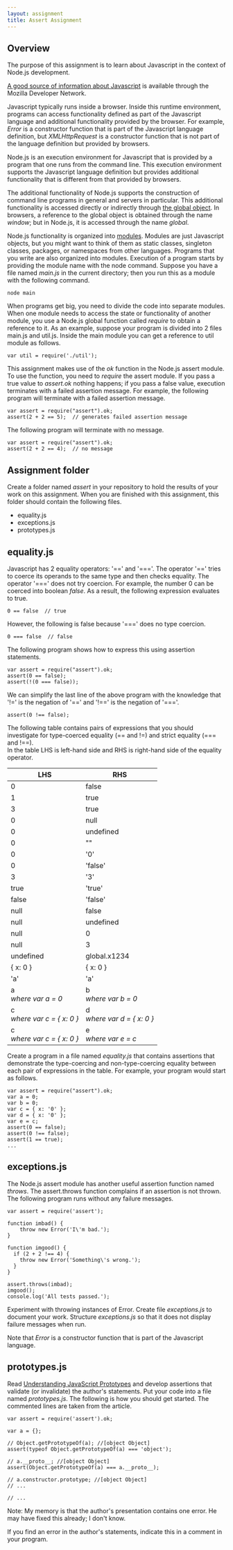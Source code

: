 ```yaml
---
layout: assignment
title: Assert Assignment
---
```


## Overview

The purpose of this assignment is to learn about Javascript in the context of Node.js development.

[A good source of information about Javascript](https://developer.mozilla.org/en-US/docs/Web/JavaScript) is available through the Mozilla Developer Network.

Javascript typically runs inside a browser.
Inside this runtime environment, programs can access functionality
defined as part of the Javascript language and additional functionality provided by the browser.
For example, _Error_ is a constructor function that is part of the Javascript language definition,
but _XMLHttpRequest_ is a constructor function that is not part of the language definition but provided by browsers.

Node.js is an execution environment for Javascript that is provided by a program
that one runs from the command line.
This execution environment supports the Javascript language definition but
provides additional functionality that is different from that provided by browsers.

The additional functionality of Node.js supports the construction of command line
programs in general and servers in particular.
This additional functionality is accessed directly or indirectly through [the global object](http://nodejs.org/api/globals.html).
In browsers, a reference to the global object is obtained through the name _window_;
but in Node.js, it is accessed through the name _global_.

Node.js functionality is organized into [modules](http://nodejs.org/api/modules.html).
Modules are just Javascript objects,
but you might want to think of them as static classes, singleton classes,
packages, or namespaces from other languages.
Programs that you write are also organized into modules.
Execution of a program starts by providing the module name with the node command.
Suppose you have a file named _main.js_ in the current directory;
then you run this as a module with the following command.

    node main

When programs get big, you need to divide the code into separate modules.
When one module needs to access the state or functionality of another module,
you use a Node.js global function called _require_ to obtain a reference to it.
As an example, suppose your program is divided into 2 files main.js and util.js.
Inside the main module you can get a reference to util module as follows.

    var util = require('./util');

This assignment makes use of the _ok_ function in the Node.js assert module.
To use the function, you need to _require_ the assert module.
If you pass a true value to _assert.ok_ nothing happens;
if you pass a false value, execution terminates with a failed assertion message.
For example, the following program will terminate with a failed assertion message.

~~~~
var assert = require("assert").ok;
assert(2 + 2 == 5);  // generates failed assertion message
~~~~

The following program will terminate with no message.

~~~~
var assert = require("assert").ok;
assert(2 + 2 == 4);  // no message
~~~~

## Assignment folder

Create a folder named _assert_ in your repository to hold the results of your work on this assignment.  When you are finished with this assignment, this folder should contain the following files.

- equality.js
- exceptions.js
- prototypes.js

## equality.js

Javascript has 2 equality operators: '==' and '==='.
The operator '==' tries to coerce its operands to the same type and then checks equality.
The operator '===' does not try coercion.
For example, the number 0 can be coerced into boolean _false_.
As a result, the following expression evaluates to true.

    0 == false  // true

However, the following is false because '===' does no type coercion.

    0 === false  // false

The following program shows how to express this using assertion statements.

~~~~
var assert = require("assert").ok;
assert(0 == false);
assert(!(0 === false));
~~~~

We can simplify the last line of the above program with the knowledge that '!=' is the negation of '=='
and '!==' is the negation of '==='.

    assert(0 !== false);

The following table contains pairs of expressions that
you should investigate for type-coerced equality (== and !=)
and strict equality (=== and !==).  
In the table LHS is left-hand side and RHS is right-hand side of the equality operator.

| LHS | RHS |
|---|---|
| 0 | false |
| 1 | true |
| 3 | true |
| 0 | null |
| 0 | undefined |
| 0 | "" |
| 0 | '0' |
| 0 | 'false' |
| 3 | '3' |
| true | 'true' |
| false | 'false' |
| null | false |
| null | undefined |
| null | 0 |
| null | 3 |
| undefined | global.x1234 |
| { x: 0 } | { x: 0 } |
| 'a' | 'a' |
| a <br>_where var a = 0_ | b <br>_where var b = 0_ |
| c <br>_where var c = { x: 0 }_ | d <br>_where var d = { x: 0 }_ |
| c <br>_where var c = { x: 0 }_ | e <br>_where var e = c_ |

Create a program in a file named _equality.js_ that contains assertions that
demonstrate the type-coercing and non-type-coercing equality between each pair of expressions
in the table.
For example, your program would start as follows.

~~~~
var assert = require("assert").ok;
var a = 0;
var b = 0;
var c = { x: '0' };
var d = { x: '0' };
var e = c;
assert(0 == false);
assert(0 !== false);
assert(1 == true);
...
~~~~

## exceptions.js

The Node.js assert module has another useful assertion function named _throws_.
The assert.throws function complains if an assertion is not thrown.
The following program runs without any failure messages.

~~~~
var assert = require('assert');

function imbad() {
    throw new Error('I\'m bad.');
}

function imgood() {
  if (2 + 2 !== 4) {
    throw new Error('Something\'s wrong.');
  }
}

assert.throws(imbad);
imgood();
console.log('All tests passed.');
~~~~

Experiment with throwing instances of Error.
Create file _exceptions.js_ to document your work.
Structure _exceptions.js_ so that it does not display failure messages when run.

Note that _Error_ is a constructor function that is part of the Javascript language.

## prototypes.js

Read [Understanding JavaScript Prototypes](http://javascriptweblog.wordpress.com/2010/06/07/understanding-javascript-prototypes/) and develop assertions that validate (or invalidate) the author's statements.  Put your code into a file named _prototypes.js_. The following is how you should get started.  The commented lines are taken from the article.

~~~~
var assert = require('assert').ok;

var a = {};

// Object.getPrototypeOf(a); //[object Object]
assert(typeof Object.getPrototypeOf(a) === 'object');

// a.__proto__; //[object Object]
assert(Object.getPrototypeOf(a) === a.__proto__);

// a.constructor.prototype; //[object Object]
// ...

// ...
~~~~

Note: My memory is that the author's presentation contains one error.
He may have fixed this already; I don't know.

If you find an error in the author's statements,
indicate this in a comment in your program.

